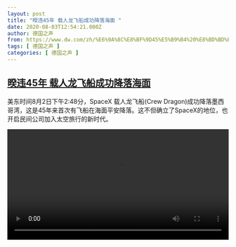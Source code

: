 ```yaml
---
layout: post
title: "暌违45年 载人龙飞船成功降落海面 "
date: 2020-08-03T12:54:21.000Z
author: 德国之声
from: https://www.dw.com/zh/%E6%9A%8C%E8%BF%9D45%E5%B9%B4%20%E8%BD%BD%E4%BA%BA%E9%BE%99%E9%A3%9E%E8%88%B9%E6%88%90%E5%8A%9F%E9%99%8D%E8%90%BD%E6%B5%B7%E9%9D%A2%20/a-54416591
tags: [ 德国之声 ]
categories: [ 德国之声 ]
---
```

<!--1596459261000-->
[暌违45年 载人龙飞船成功降落海面](https://www.dw.com/zh/%E6%9A%8C%E8%BF%9D45%E5%B9%B4%20%E8%BD%BD%E4%BA%BA%E9%BE%99%E9%A3%9E%E8%88%B9%E6%88%90%E5%8A%9F%E9%99%8D%E8%90%BD%E6%B5%B7%E9%9D%A2%20/a-54416591)
------

<div>
<p>美东时间8月2日下午2:48分，SpaceX 载人龙飞船(Crew Dragon)成功降落墨西哥湾，这是45年来首次有飞船在海面平安降落。这不但确立了SpaceX的地位，也开启民间公司加入太空旅行的新时代。</small></p><video src="https://tvdownloaddw-a.akamaihd.net/dwtv_video/flv/vdt_zh/2020/bchi200803_001_spacex_01i_sd_sor.mp4" controls style="width:100%"></video>
</div>
